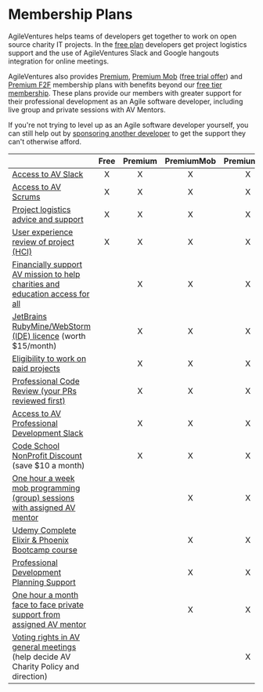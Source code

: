 # Membership Plans

AgileVentures helps teams of developers get together to work on open source charity IT projects.  In the [free plan](http://www.agileventures.org/free) developers get project logistics support and the use of AgileVentures Slack and Google hangouts integration for online meetings.

AgileVentures also provides [Premium](http://www.agileventures.org/premium), [Premium Mob](https://www.agileventures.org/premium_mob) ([free trial offer](https://www.agileventures.org/premium-mob-offer)) and [Premium F2F](https://www.agileventures.org/premium_f2f) membership plans with benefits beyond our [free tier membership](http://www.agileventures.org/free). These plans provide our members with greater support for their professional development as an Agile software developer, including live group and private sessions with AV Mentors.

If you're not trying to level up as an Agile software developer yourself, you can still help out by [sponsoring another developer](http://www.agileventures.org/sponsorship) to get the support they can't otherwise afford.

|                                                                                                                                  | Free          | Premium       | PremiumMob   | PremiumF2F    |
| -------------------------------------------------------------------------------------------------------------------------------- |:-------------:|:-------------:|:------------:|:-------------:|
| [Access to AV Slack](https://www.agileventures.org/free)                                                                         |       X       |      X        |      X       |       X       |
| [Access to AV Scrums](https://www.agileventures.org/free)                                                                        |       X       |      X        |      X       |       X       |
| [Project logistics advice and support](https://www.agileventures.org/free)                                                       |       X       |      X        |      X       |       X       |
| [User experience review of project (HCI)](https://www.agileventures.org/free)                                                    |       X       |      X        |      X       |       X       |
| [Financially support AV mission to help charities and education access for all](https://www.agileventures.org/premium)           |               |      X        |      X       |       X       |
| [JetBrains RubyMine/WebStorm (IDE) licence](https://www.agileventures.org/premium) (worth $15/month)                             |               |      X        |      X       |       X       |
| [Eligibility to work on paid projects](https://www.agileventures.org/premium)                                                    |               |      X        |      X       |       X       |
| [Professional Code Review (your PRs reviewed first)](https://www.agileventures.org/premium)                                      |               |      X        |      X       |       X       |
| [Access to AV Professional Development Slack](https://www.agileventures.org/premium)                                             |               |      X        |      X       |       X       |
| [Code School NonProfit Discount](https://www.agileventures.org/premium) (save $10 a month)                                       |               |      X        |      X       |       X       |
| [One hour a week mob programming (group) sessions with assigned AV mentor](https://www.agileventures.org/premium_mob)            |               |               |      X       |       X       |
| [Udemy Complete Elixir & Phoenix Bootcamp course](https://www.agileventures.org/premium_mob)                                     |               |               |      X       |       X       |
| [Professional Development Planning Support](https://www.agileventures.org/premium_mob)                                           |               |               |      X       |       X       |
| [One hour a month face to face private support from assigned AV mentor](https://www.agileventures.org/premium_f2f)               |               |               |      X       |       X       |
| [Voting rights in AV general meetings](https://www.agileventures.org/premium_f2f) (help decide AV Charity Policy and direction)  |               |               |              |       X       |
